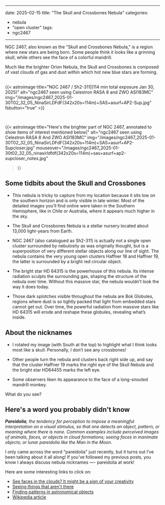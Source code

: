 ------
date: 2025-02-15
title: "The Skull and Crossbones Nebula"
categories:
- nebula
- "open cluster"
tags:
- ngc2467
---
  
NGC 2467, also known as the "Skull and Crossbones Nebula," is a region where new stars are being born. Some people think it looks like a grinning skull, while others see the face of a colorful mandrill.
  
<!--more-->
Much like the brighter Orion Nebula, the Skull and Crossbones is composed of vast clouds of gas and dust within which hot new blue stars are forming. 

<br>
{{< astroimage
title="NGC 2467 / Sh2-311|(114 min total exposure Jan 30, 2025)"
   alt="ngc2467 seen using Celestron RASA 8 and ZWO ASI183MC"
   img="/images/ngc2467_2025-01-30T02_32_05_NinaSirLDFdF(342x20s=114m)+SAS+asurf+AP2-Sup.jpg"
   fsbutton="true"
>}}
 
&nbsp;<br>

{{< astroimage
   title="Here's the brighter part of NGC 2467, annotated to show items of interest mentioned below|"
   alt="ngc2467 seen using Celestron RASA 8 And ZWO ASI183MC"
   img="/images/ngc2467_2025-01-30T02_32_05_NinaSirLDFdF(342x20s=114m)+SAS+asurf+AP2-Supcloser.jpg"
   mouseover="/images/ngc2467_2025-01-30t02_32_05_ninasirldfdf(342x20s=114m)+sas+asurf+ap2-supcloser_notes.jpg"
>}}
 
## Some tidbits about the Skull and Crossbones

- This nebula is tricky to capture from my location because it sits low on the southern horizon and is only visible in late winter. Most of the detailed images you’ll find online were taken in the Southern Hemisphere, like in Chile or Australia, where it appears much higher in the sky.

- The Skull and Crossbones Nebula is a stellar nursery located about 13,000 light-years from Earth.

- NGC 2467 (also catalogued as Sh2-311) is actually not a single open cluster surrounded by nebulosity as was originally thought, but is a superposition of very different stellar objects along our line of sight. 
The nebula contains the very young open clusters Haffner 18 and Haffner 19, the latter is surrounded by a bright red circular object. 

- The bright star HD 64315 is the powerhouse of this nebula. Its intense radiation sculpts the surrounding gas, shaping the structure of the nebula over time. Without this massive star, the nebula wouldn’t look the way it does today.

- Those dark splotches visible throughout the nebula are Bok Globules, regions where dust is so tightly packed that light from embedded stars cannot get out. Over time, the powerful radiation from massive stars like HD 64315 will erode and reshape these globules, revealing what’s inside.

## About the nicknames 

- I rotated my image (with South at the top) to highlight what I think looks most like a skull. Personally, I don’t see any crossbones!

- Other people turn the nebula and clusters back right side up, 
and say that the cluster Haffner 19 marks the right eye of the Skull Nebula and the bright star HD64455 marks the left eye.

- Some observers liken its appearance to the face of a long-snouted mandrill monkey.

What do you see?


## Here's a word you probably didn't know
_**Pareidolia**, the tendency for perception to impose a meaningful interpretation on a visual stimulus, 
so that one detects an object, pattern, or meaning where there is none.
Common examples include perceived images of animals, faces, or objects in cloud formations; seeing faces in inanimate objects; or lunar pareidolia like the Man in the Moon._

I only came across the word "pareidolia" just recently, but it turns out I’ve been talking about it all along!
If you’ve followed my previous posts, you know I always discuss nebula nicknames —- pareidolia at work!


Here are some interesting links to click on:
- [See faces in the clouds? It might be a sign of your creativity](https://psyche.co/ideas/see-faces-in-the-clouds-it-might-be-a-sign-of-your-creativity)
- [Seeing things that aren't there](https://earthsky.org/human-world/seeing-things-that-arent-there/)
- [Finding patterns in astronomical objects](https://chandra.harvard.edu/blog/node/472)
- [Wikipedia article](https://en.wikipedia.org/wiki/Pareidolia)
